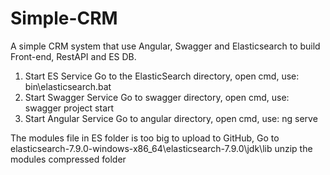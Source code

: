 # Simple-CRM
A simple CRM system that use Angular, Swagger and Elasticsearch to build Front-end, RestAPI and ES DB.


1. Start ES Service
Go to the ElasticSearch directory, open cmd, use: bin\elasticsearch.bat
2. Start Swagger Service
Go to swagger directory, open cmd, use: swagger project start
3. Start Angular Service
Go to angular directory,  open cmd, use: ng serve

The modules file in ES folder is too big to upload to GitHub, Go to 
elasticsearch-7.9.0-windows-x86_64\\elasticsearch-7.9.0\\jdk\\lib
unzip the modules compressed folder
